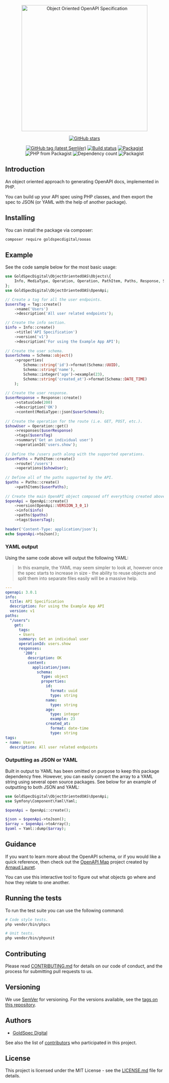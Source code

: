 <p align="center">
    <a href="https://github.com/goldspecdigital/oooas"><img 
        alt="Object Oriented OpenAPI Specification"
        src="https://svgshare.com/i/D70.svg" width="400px"
    ></a>
</p>

<p align="center">
    <a href="https://github.com/goldspecdigital/oooas"><img 
        alt="GitHub stars" 
        src="https://img.shields.io/github/stars/goldspecdigital/oooas.svg?style=social"
    ></a>
</p>

<p align="center">
    <a href="https://github.com/goldspecdigital/oooas/tags"><img 
        alt="GitHub tag (latest SemVer)" 
        src="https://img.shields.io/github/tag/goldspecdigital/oooas.svg"
    ></a>
    <a href="https://travis-ci.com/goldspecdigital/oooas"><img 
        alt="Build status"
        src="https://travis-ci.com/goldspecdigital/oooas.svg?branch=master" 
    ></a>
    <a href="https://packagist.org/packages/goldspecdigital/oooas"><img 
        alt="Packagist" 
        src="https://img.shields.io/packagist/dt/goldspecdigital/oooas.svg"
    ></a>
    <img 
        alt="PHP from Packagist" 
        src="https://img.shields.io/packagist/php-v/goldspecdigital/oooas.svg"
    >
    <img 
        alt="Dependency count"
        src="https://img.shields.io/badge/dependencies-0-brightgreen.svg" 
    >
    <img 
        alt="Packagist" 
        src="https://img.shields.io/packagist/l/goldspecdigital/oooas.svg"
    >
</p>

## Introduction

An object oriented approach to generating OpenAPI docs, implemented in PHP. 

You can build up your API spec using PHP classes, and then export the spec to 
JSON (or YAML with the help of another package).

## Installing

You can install the package via composer:
```bash
composer require goldspecdigital/oooas
```

## Example

See the code sample below for the most basic usage:

```php
use GoldSpecDigital\ObjectOrientedOAS\Objects\{
    Info, MediaType, Operation, Operation, PathItem, Paths, Response, Schema, Tag
};
use GoldSpecDigital\ObjectOrientedOAS\OpenApi;

// Create a tag for all the user endpoints.
$usersTag = Tag::create()
    ->name('Users')
    ->description('All user related endpoints');

// Create the info section.
$info = Info::create()
    ->title('API Specification')
    ->version('v1')
    ->description('For using the Example App API');
    
// Create the user schema.
$userSchema = Schema::object()
    ->properties(
        Schema::string('id')->format(Schema::UUID),
        Schema::string('name'),
        Schema::integer('age')->example(23),
        Schema::string('created_at')->format(Schema::DATE_TIME)
    );
    
// Create the user response.
$userResponse = Response::create()
    ->statusCode(200)
    ->description('OK')
    ->content(MediaType::json($userSchema));
    
// Create the operation for the route (i.e. GET, POST, etc.).
$showUser = Operation::get()
    ->responses($userResponse)
    ->tags($usersTag)
    ->summary('Get an individual user')
    ->operationId('users.show');
    
// Define the /users path along with the supported operations.
$userPaths = PathItem::create()
    ->route('/users')
    ->operations($showUser);
    
// Define all of the paths supported by the API.
$paths = Paths::create()
    ->pathItems($userPaths);
    
// Create the main OpenAPI object composed off everything created above.
$openApi = OpenApi::create()
    ->version(OpenApi::VERSION_3_0_1)
    ->info($info)
    ->paths($paths)
    ->tags($usersTag);
    
header('Content-Type: application/json');
echo $openApi->toJson();
```

### YAML output

Using the same code above will output the following YAML:

> In this example, the YAML may seem simpler to look at, however once the spec
starts to increase in size - the ability to reuse objects and split them into
separate files easily will be a massive help.

```yaml
---
openapi: 3.0.1
info:
  title: API Specification
  description: For using the Example App API
  version: v1
paths:
  "/users":
    get:
      tags:
      - Users
      summary: Get an individual user
      operationId: users.show
      responses:
        '200':
          description: OK
          content:
            application/json:
              schema:
                type: object
                properties:
                  id:
                    format: uuid
                    type: string
                  name:
                    type: string
                  age:
                    type: integer
                    example: 23
                  created_at:
                    format: date-time
                    type: string
tags:
- name: Users
  description: All user related endpoints
```

### Outputting as JSON or YAML

Built in output to YAML has been omitted on purpose to keep this package
dependency free. However, you can easily convert the array to a YAML string 
using several open source packages. See below for an example of  outputting to 
both JSON and YAML:

```php
use GoldSpecDigital\ObjectOrientedOAS\OpenApi;
use Symfony\Component\Yaml\Yaml;

$openApi = OpenApi::create();

$json = $openApi->toJson();
$array = $openApi->toArray();
$yaml = Yaml::dump($array);
```

## Guidance

If you want to learn more about the OpenAPI schema, or if you would like a quick
reference, then check out the [OpenAPI Map](https://openapi-map.apihandyman.io/?version=3.0) 
project created by [Arnaud Lauret](http://apihandyman.io/).

You can use this interactive tool to figure out what objects go where and how
they relate to one another.

## Running the tests

To run the test suite you can use the following command:

```bash
# Code style tests.
php vendor/bin/phpcs

# Unit tests.
php vendor/bin/phpunit
```

## Contributing

Please read [CONTRIBUTING.md](CONTRIBUTING.md) for details on our code of 
conduct, and the process for submitting pull requests to us.

## Versioning

We use [SemVer](http://semver.org/) for versioning. For the versions available, 
see the [tags on this repository](https://github.com/goldspecdigital/oooas/tags). 

## Authors

* [GoldSpec Digital](https://github.com/goldspecdigital)

See also the list of [contributors](https://github.com/goldspecdigital/oooas/contributors) 
who participated in this project.

## License

This project is licensed under the MIT License - see the [LICENSE.md](LICENSE.md) 
file for details.
